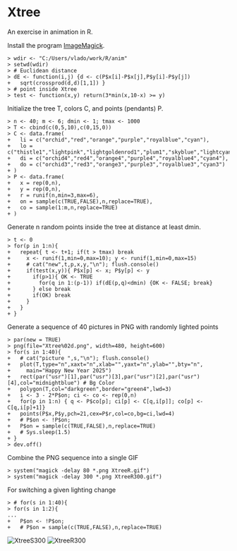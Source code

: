 # Xtree

An exercise in animation in R.

Install the program [ImageMagick](https://imagemagick.org/script/download.php). 

```
> wdir <- "C:/Users/vlado/work/R/anim"
> setwd(wdir)
> # Euclidean distance
> dE <- function(i,j) {d <- c(P$x[i]-P$x[j],P$y[i]-P$y[j])
+   sqrt(crossprod(d,d)[1,1]) }
> # point inside Xtree
> test <- function(x,y) return(3*min(x,10-x) >= y)
```
Initialize the tree T, colors C, and points (pendants) P.
```
> n <- 40; m <- 6; dmin <- 1; tmax <- 1000
> T <- cbind(c(0,5,10),c(0,15,0))
> C <- data.frame(
+   li = c("orchid","red","orange","purple","royalblue","cyan"),
+   lo = c("thistle1","lightpink","lightgoldenrod1","plum1","skyblue","lightcyan"),
+   di = c("orchid4","red4","orange4","purple4","royalblue4","cyan4"),
+   do = c("orchid3","red3","orange3","purple3","royalblue3","cyan3")
+ )
> P <- data.frame(
+   x = rep(0,n), 
+   y = rep(0,n), 
+   r = runif(n,min=3,max=6), 
+   on = sample(c(TRUE,FALSE),n,replace=TRUE),
+   co = sample(1:m,n,replace=TRUE)
+ )
```
Generate n random points inside the tree at distance at least dmin.
```
> t <- 0
> for(p in 1:n){
+   repeat{ t <- t+1; if(t > tmax) break
+     x <- runif(1,min=0,max=10); y <- runif(1,min=0,max=15)
+     # cat("new",t,p,x,y,"\n"); flush.console()
+     if(test(x,y)){ P$x[p] <- x; P$y[p] <- y 
+       if(p>1){ OK <- TRUE
+         for(q in 1:(p-1)) if(dE(p,q)<dmin) {OK <- FALSE; break}  
+       } else break
+       if(OK) break
+     }
+   }
+ }
```
Generate a sequence of 40 pictures in PNG with randomly lighted points
```
> par(new = TRUE)
> png(file="Xtree%02d.png", width=480, height=600)
> for(s in 1:40){
+   # cat("picture ",s,"\n"); flush.console()
+   plot(T,type="n",xaxt="n",xlab="",yaxt="n",ylab="",bty="n",
+     main="Happy New Year 2025")
+   rect(par("usr")[1],par("usr")[3],par("usr")[2],par("usr")[4],col="midnightblue") # Bg Color
+   polygon(T,col="darkgreen",border="green4",lwd=3)
+   i <- 3 - 2*P$on; ci <- co <- rep(0,n)
+   for(p in 1:n) { q <- P$co[p]; ci[p] <- C[q,i[p]]; co[p] <- C[q,i[p]+1]}
+   points(P$x,P$y,pch=21,cex=P$r,col=co,bg=ci,lwd=4)
+   # P$on <- !P$on; 
+   P$on = sample(c(TRUE,FALSE),n,replace=TRUE)
+   # Sys.sleep(1.5)
+ }
> dev.off()
```
Combine the PNG sequence into a single GIF
```
> system("magick -delay 80 *.png XtreeR.gif")
> system("magick -delay 300 *.png XtreeR300.gif")
```
For switching a given lighting change
```
> # for(s in 1:40){
> for(s in 1:2){
...
+   P$on <- !P$on; 
+   # P$on = sample(c(TRUE,FALSE),n,replace=TRUE)

```


![XtreeS300](https://github.com/user-attachments/assets/060442b8-8faa-4fa2-8795-b56572dfa0cd)  ![XtreeR300](https://github.com/user-attachments/assets/2bd58707-69d0-46be-9b5b-0a612afd34cc)


